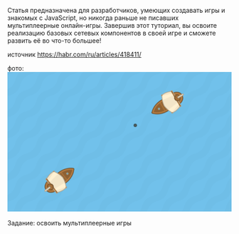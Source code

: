 Статья предназначена для разработчиков, умеющих создавать игры и знакомых с JavaScript, но никогда раньше не писавших мультиплеерные онлайн-игры. Завершив этот туториал, вы освоите реализацию базовых сетевых компонентов в своей игре и сможете развить её во что-то большее!

источник
https://habr.com/ru/articles/418411/

фото:
![Изображение игры](readme/ships_foto.png)


Задание:
освоить мультиплеерные игры

